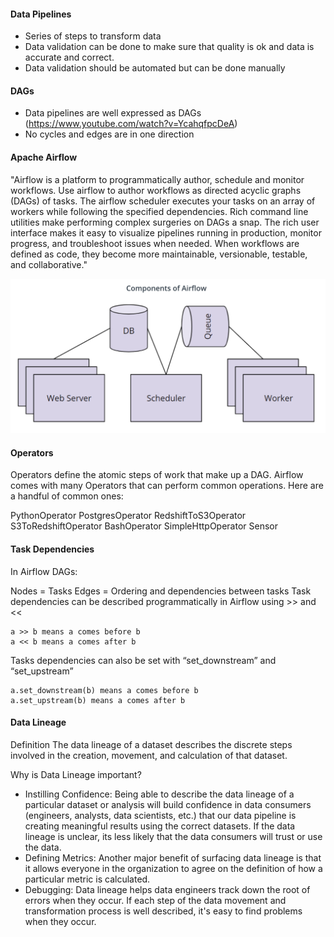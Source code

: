 #### Data Pipelines
- Series of steps to transform data
- Data validation can be done to make sure that quality is ok and data is accurate and correct.
- Data validation should be automated but can be done manually

#### DAGs
- Data pipelines are well expressed as DAGs (https://www.youtube.com/watch?v=YcahqfpcDeA)
- No cycles and edges are in one direction

#### Apache Airflow
"Airflow is a platform to programmatically author, schedule and monitor workflows. Use airflow to author workflows as directed acyclic graphs (DAGs) of tasks. The airflow scheduler executes your tasks on an array of workers while following the specified dependencies. Rich command line utilities make performing complex surgeries on DAGs a snap. The rich user interface makes it easy to visualize pipelines running in production, monitor progress, and troubleshoot issues when needed. When workflows are defined as code, they become more maintainable, versionable, testable, and collaborative."


![alt text](https://github.com/bsikander/udacity_data_eng/blob/master/notes/data_pipeline/Screen%20Shot%202020-05-08%20at%2017.18.18.png)

#### Operators
Operators define the atomic steps of work that make up a DAG. Airflow comes with many Operators that can perform common operations. Here are a handful of common ones:

PythonOperator
PostgresOperator
RedshiftToS3Operator
S3ToRedshiftOperator
BashOperator
SimpleHttpOperator
Sensor

#### Task Dependencies
In Airflow DAGs:

Nodes = Tasks
Edges = Ordering and dependencies between tasks
Task dependencies can be described programmatically in Airflow using >> and <<
```
a >> b means a comes before b
a << b means a comes after b
```
Tasks dependencies can also be set with “set_downstream” and “set_upstream”
```
a.set_downstream(b) means a comes before b
a.set_upstream(b) means a comes after b
```

#### Data Lineage
Definition
The data lineage of a dataset describes the discrete steps involved in the creation, movement, and calculation of that dataset.

Why is Data Lineage important?
- Instilling Confidence: Being able to describe the data lineage of a particular dataset or analysis will build confidence in data consumers (engineers, analysts, data scientists, etc.) that our data pipeline is creating meaningful results using the correct datasets. If the data lineage is unclear, its less likely that the data consumers will trust or use the data.
- Defining Metrics: Another major benefit of surfacing data lineage is that it allows everyone in the organization to agree on the definition of how a particular metric is calculated.
- Debugging: Data lineage helps data engineers track down the root of errors when they occur. If each step of the data movement and transformation process is well described, it's easy to find problems when they occur.

